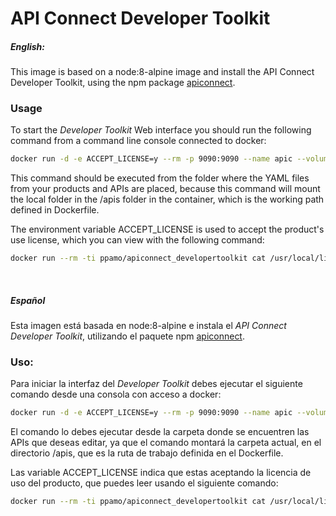 # API Connect Developer Toolkit
##### English:
This image is based on a node:8-alpine image and install the API Connect Developer Toolkit, using the npm package [apiconnect](https://www.npmjs.com/package/apiconnect).

### Usage
To start the *Developer Toolkit* Web interface you should run the following command from a command line console connected to docker:
```sh
docker run -d -e ACCEPT_LICENSE=y --rm -p 9090:9090 --name apic --volume $PWD:/apis ppamo/apiconnect_developertoolkit
```

This command should be executed from the folder where the YAML files from your products and APIs are placed, because this command will mount the local folder in the /apis folder in the container, which is the working path defined in Dockerfile.

The environment variable ACCEPT_LICENSE is used to accept the product's use license, which you can view with the following command:
```sh
docker run --rm -ti ppamo/apiconnect_developertoolkit cat /usr/local/lib/node_modules/apiconnect/non_ibm_license.txt
```

&nbsp;

##### Español
Esta imagen está basada en node:8-alpine e instala el *API Connect Developer Toolkit*, utilizando el paquete npm [apiconnect](https://www.npmjs.com/package/apiconnect).

### Uso:
Para iniciar la interfaz del *Developer Toolkit* debes ejecutar el siguiente comando desde una consola con acceso a docker:
```sh
docker run -d -e ACCEPT_LICENSE=y --rm -p 9090:9090 --name apic --volume $PWD:/apis ppamo/apiconnect_developertoolkit
```

El comando lo debes ejecutar desde la carpeta donde se encuentren las APIs que deseas editar, ya que el comando montará la carpeta actual, en el directorio /apis, que es la ruta de trabajo definida en el Dockerfile.

Las variable ACCEPT_LICENSE indica que estas aceptando la licencia de uso del producto, que puedes leer usando el siguiente comando:
```sh
docker run --rm -ti ppamo/apiconnect_developertoolkit cat /usr/local/lib/node_modules/apiconnect/non_ibm_license.txt
```
